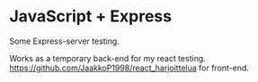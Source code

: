# JavaScript + Express

Some Express-server testing.

Works as a temporary back-end for my react testing.
https://github.com/JaakkoP1998/react_harjoittelua for front-end.